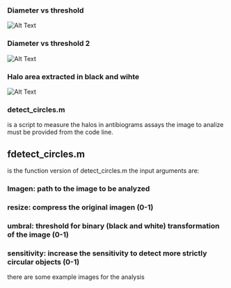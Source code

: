    ### Diameter vs threshold
![Alt Text](https://media.giphy.com/media/3o6ZsVx0L1c4MzkTzq/giphy.gif)

   ### Diameter vs threshold 2
![Alt Text](https://media.giphy.com/media/3o6ZsSr8wUXDpRlUys/giphy.gif)
 
   ### Halo area extracted in black and wihte
![Alt Text](https://media.giphy.com/media/3o6Zt1zosRlyZzZvws/giphy.gif)

### detect_circles.m 
is a script to measure the halos in antibiograms assays the image to analize must be provided 
from the code line.

## fdetect_circles.m 
is the function version of detect_circles.m
the input arguments are: 

### Imagen: path to the image to be analyzed

### resize: compress the original imagen (0-1)

### umbral: threshold for binary (black and white) transformation of the image  (0-1)

### sensitivity: increase the sensitivity to detect more strictly circular objects (0-1)

there are some example images for the analysis 


